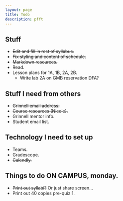 ```yaml
---
layout: page
title: Todo
description: pfft
---
```


## Stuff

- ~~Edit and fill in rest of syllabus.~~
- ~~Fix styling and content of schedule.~~
- ~~Markdown resources.~~
- Read.
- Lesson plans for 1A, 1B, 2A, 2B.
  - Write lab 2A on GMB reservation DFA?


## Stuff I need from others
- ~~Grinnell email address.~~
- ~~Course resources (Nicole).~~
- Grinnell mentor info.
- Student email list.

## Technology I need to set up
- Teams.
- Gradescope.
- ~~Calendly.~~

## Things to do ON CAMPUS, monday.
- ~~Print out syllabi?~~ Or just share screen...
- Print out 40 copies pre-quiz 1.
